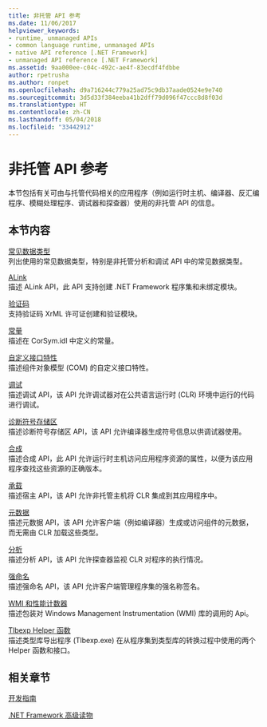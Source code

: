 ```yaml
---
title: 非托管 API 参考
ms.date: 11/06/2017
helpviewer_keywords:
- runtime, unmanaged APIs
- common language runtime, unmanaged APIs
- native API reference [.NET Framework]
- unmanaged API reference [.NET Framework]
ms.assetid: 9aa000ee-c04c-492c-ae4f-83ecdf4fdbbe
author: rpetrusha
ms.author: ronpet
ms.openlocfilehash: d9a716244c779a25ad75c9db37aade0524e9e740
ms.sourcegitcommit: 3d5d33f384eeba41b2dff79d096f47ccc8d8f03d
ms.translationtype: HT
ms.contentlocale: zh-CN
ms.lasthandoff: 05/04/2018
ms.locfileid: "33442912"
---
```

# <a name="unmanaged-api-reference"></a>非托管 API 参考
本节包括有关可由与托管代码相关的应用程序（例如运行时主机、编译器、反汇编程序、模糊处理程序、调试器和探查器）使用的非托管 API 的信息。  
  
## <a name="in-this-section"></a>本节内容  
 [常见数据类型](../../../docs/framework/unmanaged-api/common-data-types-unmanaged-api-reference.md)  
 列出使用的常见数据类型，特别是非托管分析和调试 API 中的常见数据类型。  
  
 [ALink](../../../docs/framework/unmanaged-api/alink/index.md)  
 描述 ALink API，此 API 支持创建 .NET Framework 程序集和未绑定模块。  
  
 [验证码](../../../docs/framework/unmanaged-api/authenticode/index.md)  
 支持验证码 XrML 许可证创建和验证模块。  
  
 [常量](../../../docs/framework/unmanaged-api/constants-unmanaged-api-reference.md)  
 描述在 CorSym.idl 中定义的常量。  
  
 [自定义接口特性](http://msdn.microsoft.com/library/940952f9-46ad-4a1a-920f-118dc0bdcd9f)  
 描述组件对象模型 (COM) 的自定义接口特性。  
  
 [调试](../../../docs/framework/unmanaged-api/debugging/index.md)  
 描述调试 API，该 API 允许调试器对在公共语言运行时 (CLR) 环境中运行的代码进行调试。  
  
 [诊断符号存储区](../../../docs/framework/unmanaged-api/diagnostics/index.md)  
 描述诊断符号存储区 API，该 API 允许编译器生成符号信息以供调试器使用。  
  
 [合成](../../../docs/framework/unmanaged-api/fusion/index.md)  
 描述合成 API，此 API 允许运行时主机访问应用程序资源的属性，以便为该应用程序查找这些资源的正确版本。  
  
 [承载](../../../docs/framework/unmanaged-api/hosting/index.md)  
 描述宿主 API，该 API 允许非托管主机将 CLR 集成到其应用程序中。  
  
 [元数据](../../../docs/framework/unmanaged-api/metadata/index.md)  
 描述元数据 API，该 API 允许客户端（例如编译器）生成或访问组件的元数据，而无需由 CLR 加载这些类型。  
  
 [分析](../../../docs/framework/unmanaged-api/profiling/index.md)  
 描述分析 API，该 API 允许探查器监视 CLR 对程序的执行情况。  
  
 [强命名](../../../docs/framework/unmanaged-api/strong-naming/index.md)  
 描述强命名 API，该 API 允许客户端管理程序集的强名称签名。  

 [WMI 和性能计数器](wmi/index.md)  
 描述包装对 Windows Management Instrumentation (WMI) 库的调用的 Api。
  
 [Tlbexp Helper 函数](../../../docs/framework/unmanaged-api/tlbexp/index.md)  
 描述类型库导出程序 (Tlbexp.exe) 在从程序集到类型库的转换过程中使用的两个 Helper 函数和接口。  
  
## <a name="related-sections"></a>相关章节  
 [开发指南](../../../docs/framework/development-guide.md)  
  
 [.NET Framework 高级读物](http://msdn.microsoft.com/library/faae8083-fecb-4514-b133-b0a5a32a7c3c)
